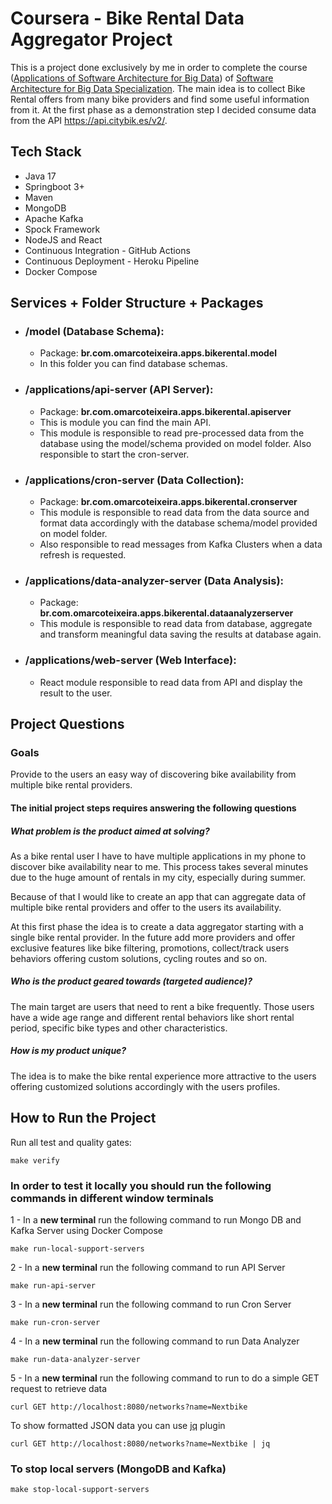 # Coursera - Bike Rental Data Aggregator Project

This is a project done exclusively by me in order to complete the course ([Applications of Software Architecture for Big Data](https://www.coursera.org/learn/software-architecture-for-big-data-applications)) of [Software Architecture for Big Data Specialization](https://www.coursera.org/specializations/software-architecture-big-data).
The main idea is to collect Bike Rental offers from many bike providers and find some useful information from it. At the first phase as a demonstration step I decided consume data from the API https://api.citybik.es/v2/.

## Tech Stack
- Java 17
- Springboot 3+
- Maven
- MongoDB
- Apache Kafka
- Spock Framework
- NodeJS and React
- Continuous Integration - GitHub Actions
- Continuous Deployment - Heroku Pipeline
- Docker Compose

## Services + Folder Structure + Packages 
- ### /model (Database Schema):
    - Package: **br.com.omarcoteixeira.apps.bikerental.model**
    - In this folder you can find database schemas.
- ### /applications/api-server (API Server):
    - Package: **br.com.omarcoteixeira.apps.bikerental.apiserver**
    - This is module you can find the main API.
    - This module is responsible to read pre-processed data from the database using the model/schema provided on model folder. Also responsible to start the cron-server.
- ### /applications/cron-server (Data Collection):
    - Package: **br.com.omarcoteixeira.apps.bikerental.cronserver**
    - This module is responsible to read data from the data source and format data accordingly with the database schema/model provided on model folder.
    - Also responsible to read messages from Kafka Clusters when a data refresh is requested.
- ### /applications/data-analyzer-server (Data Analysis):
    - Package: **br.com.omarcoteixeira.apps.bikerental.dataanalyzerserver**
    - This module is responsible to read data from database, aggregate and transform meaningful data saving the results at database again.
- ### /applications/web-server (Web Interface):
    - React module responsible to read data from API and display the result to the user.


## Project Questions
### Goals
Provide to the users an easy way of discovering bike availability from multiple bike rental providers.

#### The initial project steps requires answering the following questions
##### What problem is the product aimed at solving?
As a bike rental user I have to have multiple applications in my phone to discover bike availability near to me. This process takes several minutes due to the huge amount of rentals in my city, especially during summer.

Because of that I would like to create an app that can aggregate data of multiple bike rental providers and offer to the users its availability.

At this first phase the idea is to create a data aggregator starting with a single bike rental provider. In the future add more providers and offer exclusive features like bike filtering, promotions, collect/track users behaviors offering custom solutions, cycling routes and so on.

##### Who is the product geared towards (targeted audience)?
The main target are users that need to rent a bike frequently. Those users have a wide age range and different rental behaviors like short rental period, specific bike types and other characteristics.

##### How is my product unique?
The idea is to make the bike rental experience more attractive to the users offering customized solutions accordingly with the users profiles.


## How to Run the Project

Run all test and quality gates:
```shell
make verify
```

### In order to test it locally you should run the following commands in different window terminals


1 - In a **new terminal** run the following command to run Mongo DB and Kafka Server using Docker Compose
```shell
make run-local-support-servers
```

2 - In a **new terminal** run the following command to run API Server
```shell
make run-api-server
```

3 - In a **new terminal** run the following command to run  Cron Server
```shell
make run-cron-server
```

4 - In a **new terminal** run the following command to run  Data Analyzer
```shell
make run-data-analyzer-server
```

5 - In a **new terminal** run the following command to run to do a simple GET request to retrieve data
```shell
curl GET http://localhost:8080/networks?name=Nextbike
```
To show formatted JSON data you can use [jq](https://jqlang.github.io/jq/) plugin 
```shell
curl GET http://localhost:8080/networks?name=Nextbike | jq
```

### To stop local servers (MongoDB and Kafka)

```shell
make stop-local-support-servers
```
